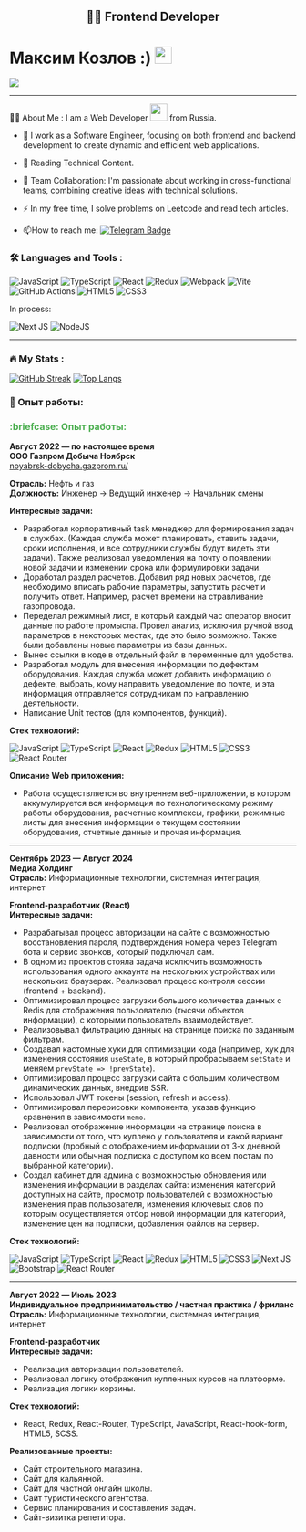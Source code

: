 <div id="header" align="center">
    <h2>👨‍💻 Frontend Developer</h2>
</div>




 
<h1>
  Максим Козлов :)
  <img src="https://media.giphy.com/media/hvRJCLFzcasrR4ia7z/giphy.gif" width="30px"/>
</h1>
<img src="https://komarev.com/ghpvc/?username=kozlovma&style=flat-square&logo=twitter&logoColor=white"/>



---
:man_technologist: About Me :
I am a Web Developer <img src="https://media.giphy.com/media/WUlplcMpOCEmTGBtBW/giphy.gif" width="30"> from Russia.
- :telescope:  I work as a Software Engineer, focusing on both frontend and backend development to create dynamic and efficient web applications.

- :seedling: Reading Technical Content.
  
- 💼 Team Collaboration: I'm passionate about working in cross-functional teams, combining creative ideas with technical solutions.

- :zap: In my free time, I solve problems on Leetcode and read tech articles.

- :mailbox:How to reach me: [![Telegram Badge](https://img.shields.io/badge/-Kozlov_M-blue?style=flat&logo=Telegram&logoColor=white)](https://t.me/MaksOST1)

### :hammer_and_wrench: Languages and Tools :
![JavaScript](https://img.shields.io/badge/JavaScript-F7DF1E?style=for-the-badge&logo=javascript&logoColor=black)
![TypeScript](https://img.shields.io/badge/TypeSctipt-316192?style=for-the-badge&logo=typescript&logoColor=white)
![React](https://img.shields.io/badge/react-%2320232a.svg?style=for-the-badge&logo=react&logoColor=%2361DAFB)
![Redux](https://img.shields.io/badge/redux-%23593d88.svg?style=for-the-badge&logo=redux&logoColor=white)
![Webpack](https://img.shields.io/badge/webpack-%238DD6F9.svg?style=for-the-badge&logo=webpack&logoColor=black)
![Vite](https://img.shields.io/badge/vite-%23646CFF.svg?style=for-the-badge&logo=vite&logoColor=white)
![GitHub Actions](https://img.shields.io/badge/github%20actions-%232671E5.svg?style=for-the-badge&logo=githubactions&logoColor=white)
![HTML5](https://img.shields.io/badge/HTML5-E34F26?style=for-the-badge&logo=html5&logoColor=white)
![CSS3](https://img.shields.io/badge/CSS3-1572B6?style=for-the-badge&logo=css3&logoColor=white)

<p>
  In process:
</p>

![Next JS](https://img.shields.io/badge/Next-black?style=for-the-badge&logo=next.js&logoColor=white)
![NodeJS](https://img.shields.io/badge/node.js-6DA55F?style=for-the-badge&logo=node.js&logoColor=white)

---

### :fire: My Stats :

[![GitHub Streak](https://streak-stats.demolab.com?user=kuznetsovra&theme=transparent&hide_border=true&mode=weekly&fire=FF2222&dates=2C68F6&currStreakLabel=2C68F6&currStreakNum=2C68F6)](https://git.io/streak-stats)
[![Top Langs](https://github-readme-stats.vercel.app/api/top-langs/?username=kuznetsovra&layout=compact&theme=vision-friendly-dark)](https://github.com/anuraghazra/github-readme-stats)

### :briefcase: Опыт работы:
<h3 style="color: #4CAF50;">:briefcase: Опыт работы:</h3>

**Август 2022 — по настоящее время**  
**ООО Газпром Добыча Ноябрск**  
[noyabrsk-dobycha.gazprom.ru/](http://noyabrsk-dobycha.gazprom.ru/)  

**Отрасль:** Нефть и газ  
**Должность:** Инженер → Ведущий инженер → Начальник смены  

**Интересные задачи:**
- Разработал корпоративный task менеджер для формирования задач в службах. (Каждая служба может планировать, ставить задачи, сроки исполнения, и все сотрудники службы будут видеть эти задачи). Также реализовал уведомления на почту о появлении новой задачи и изменении срока или формулировки задачи.
- Доработал раздел расчетов. Добавил ряд новых расчетов, где необходимо вписать рабочие параметры, запустить расчет и получить ответ. Например, расчет времени на стравливание газопровода.
- Переделал режимный лист, в который каждый час оператор вносит данные по работе промысла. Провел анализ, исключил ручной ввод параметров в некоторых местах, где это было возможно. Также были добавлены новые параметры из базы данных.
- Вынес ссылки в коде в отдельный файл в переменные для удобства.
- Разработал модуль для внесения информации по дефектам оборудования. Каждая служба может добавить информацию о дефекте, выбрать, кому направить уведомление по почте, и эта информация отправляется сотрудникам по направлению деятельности.
- Написание Unit тестов (для компонентов, функций).

**Стек технологий:**

![JavaScript](https://img.shields.io/badge/JavaScript-F7DF1E?style=for-the-badge&logo=javascript&logoColor=black)
![TypeScript](https://img.shields.io/badge/TypeSctipt-316192?style=for-the-badge&logo=typescript&logoColor=white)
![React](https://img.shields.io/badge/react-%2320232a.svg?style=for-the-badge&logo=react&logoColor=%2361DAFB)
![Redux](https://img.shields.io/badge/redux-%23593d88.svg?style=for-the-badge&logo=redux&logoColor=white)
![HTML5](https://img.shields.io/badge/HTML5-E34F26?style=for-the-badge&logo=html5&logoColor=white)
![CSS3](https://img.shields.io/badge/CSS3-1572B6?style=for-the-badge&logo=css3&logoColor=white)
![React Router](https://img.shields.io/badge/React%20Router-CA4245?style=for-the-badge&logo=react-router&logoColor=white)

**Описание Web приложения:**
- Работа осуществляется во внутреннем веб-приложении, в котором аккумулируется вся информация по технологическому режиму работы оборудования, расчетные комплексы, графики, режимные листы для внесения информации о текущем состоянии оборудования, отчетные данные и прочая информация.

---

**Сентябрь 2023 — Август 2024**  
**Медиа Холдинг**  
**Отрасль:** Информационные технологии, системная интеграция, интернет  

**Frontend-разработчик (React)**  
**Интересные задачи:**
- Разрабатывал процесс авторизации на сайте с возможностью восстановления пароля, подтверждения номера через Telegram бота и сервис звонков, который подключал сам.
- В одном из проектов стояла задача исключить возможность использования одного аккаунта на нескольких устройствах или нескольких браузерах. Реализовал процесс контроля сессии (frontend + backend).
- Оптимизировал процесс загрузки большого количества данных с Redis для отображения пользователю (тысячи объектов информации), с которыми пользователь взаимодействует.
- Реализовывал фильтрацию данных на странице поиска по заданным фильтрам.
- Создавал кастомные хуки для оптимизации кода (например, хук для изменения состояния `useState`, в который пробрасываем `setState` и меняем `prevState => !prevState`).
- Оптимизировал процесс загрузки сайта с большим количеством динамических данных, внедрив SSR.
- Использовал JWT токены (session, refresh и access).
- Оптимизировал перерисовки компонента, указав функцию сравнения в зависимости `memo`.
- Реализовал отображение информации на странице поиска в зависимости от того, что куплено у пользователя и какой вариант подписки (пробный с отображением информации от 3-х дневной давности или обычная подписка с доступом ко всем постам по выбранной категории).
- Создал кабинет для админа с возможностью обновления или изменения информации в разделах сайта: изменения категорий доступных на сайте, просмотр пользователей с возможностью изменения прав пользователя, изменения ключевых слов по которым осуществляется отбор новой информации для категорий, изменение цен на подписки, добавления файлов на сервер.

**Стек технологий:**

![JavaScript](https://img.shields.io/badge/JavaScript-F7DF1E?style=for-the-badge&logo=javascript&logoColor=black)
![TypeScript](https://img.shields.io/badge/TypeSctipt-316192?style=for-the-badge&logo=typescript&logoColor=white)
![React](https://img.shields.io/badge/react-%2320232a.svg?style=for-the-badge&logo=react&logoColor=%2361DAFB)
![Redux](https://img.shields.io/badge/redux-%23593d88.svg?style=for-the-badge&logo=redux&logoColor=white)
![HTML5](https://img.shields.io/badge/HTML5-E34F26?style=for-the-badge&logo=html5&logoColor=white)
![CSS3](https://img.shields.io/badge/CSS3-1572B6?style=for-the-badge&logo=css3&logoColor=white)
![Next JS](https://img.shields.io/badge/Next-black?style=for-the-badge&logo=next.js&logoColor=white)
![Bootstrap](https://img.shields.io/badge/Bootstrap-563D7C?style=for-the-badge&logo=bootstrap&logoColor=white)
![React Router](https://img.shields.io/badge/React%20Router-CA4245?style=for-the-badge&logo=react-router&logoColor=white)

---

**Август 2022 — Июль 2023**  
**Индивидуальное предпринимательство / частная практика / фриланс**  
**Отрасль:** Информационные технологии, системная интеграция, интернет  

**Frontend-разработчик**  
**Интересные задачи:**
- Реализация авторизации пользователей.
- Реализовал логику отображения купленных курсов на платформе.
- Реализация логики корзины.

**Стек технологий:**
- React, Redux, React-Router, TypeScript, JavaScript, React-hook-form, HTML5, SCSS.

**Реализованные проекты:**
- Сайт строительного магазина.
- Сайт для кальянной.
- Сайт для частной онлайн школы.
- Сайт туристического агентства.
- Сервис планирования и составления задач.
- Сайт-визитка репетитора.




